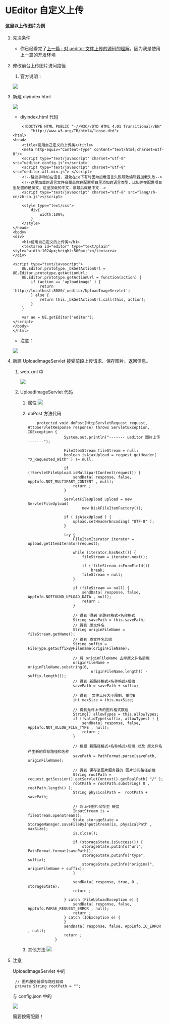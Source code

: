 # UEditor 自定义上传

#### 这里以上传图片为例

1. 先决条件
    * 你已经看完了[上一篇 : 对 ueditor 文件上传的源码的理解]()，因为我是使用上一篇的开发环境
    
2. 修改前台上传图片访问路径
    
    1. 官方说明：

    ![](http://upload-images.jianshu.io/upload_images/4139030-bc7037fe4f14102e.png?imageMogr2/auto-orient/strip%7CimageView2/2/w/1240)
    
3. 新建 diyindex.html
    
    ![](http://upload-images.jianshu.io/upload_images/4139030-3e9223a0f9aa1c66.png?imageMogr2/auto-orient/strip%7CimageView2/2/w/1240)
    
    * diyindex.html 代码
    
    ```
        <!DOCTYPE HTML PUBLIC "-//W3C//DTD HTML 4.01 Transitional//EN"
            "http://www.w3.org/TR/html4/loose.dtd">
    <html>
    <head>
        <title>使用自己定义的上传类</title>
        <meta http-equiv="Content-Type" content="text/html;charset=utf-8"/>
        <script type="text/javascript" charset="utf-8" src="ueditor.config.js"></script>
        <script type="text/javascript" charset="utf-8" src="ueditor.all.min.js"> </script>
        <!--建议手动加在语言，避免在ie下有时因为加载语言失败导致编辑器加载失败-->
        <!--这里加载的语言文件会覆盖你在配置项目里添加的语言类型，比如你在配置项目里配置的是英文，这里加载的中文，那最后就是中文-->
        <script type="text/javascript" charset="utf-8" src="lang/zh-cn/zh-cn.js"></script>
    
        <style type="text/css">
            div{
                width:100%;
            }
        </style>
    </head>
    <body>
    <div>
        <h1>使用自己定义的上传类</h1>
        <textarea id="editor" type="text/plain" style="width:1024px;height:500px;"></textarea>
    </div>
    
    <script type="text/javascript">
    	UE.Editor.prototype._bkGetActionUrl = UE.Editor.prototype.getActionUrl;
    	UE.Editor.prototype.getActionUrl = function(action) {
    		if (action == 'uploadimage' ) {
    			return 'http://localhost:8080/_ueditor/UploadImageServlet';
    		} else {
    	        return this._bkGetActionUrl.call(this, action);
    	    }
    	}
    	
    	var ue = UE.getEditor('editor');
    </script>
    </body>
    </html>
    ```
    
    * 注意：
    
    ![](http://upload-images.jianshu.io/upload_images/4139030-f5752ba6201788f3.png?imageMogr2/auto-orient/strip%7CimageView2/2/w/1240)
    
4. 新建 UploadImageServlet 接受前段上传请求、保存图片、返回信息。
    1. web.xml 中
        
        ![](http://upload-images.jianshu.io/upload_images/4139030-191a5f855d2338f5.png?imageMogr2/auto-orient/strip%7CimageView2/2/w/1240)        

    2. UploadImageServlet 代码
    
        1. 属性
                ![](http://upload-images.jianshu.io/upload_images/4139030-3b8854e406f07dc1.png?imageMogr2/auto-orient/strip%7CimageView2/2/w/1240)
        
        2. doPost 方法代码
        
            ```
                protected void doPost(HttpServletRequest request, HttpServletResponse response) throws ServletException, IOException {
                    		System.out.println("------- ueditor 图片上传  -------");
                    		 
                    		FileItemStream fileStream = null;
                    		boolean isAjaxUpload = request.getHeader( "X_Requested_With" ) != null;
                    		
                    		if (!ServletFileUpload.isMultipartContent(request)) {
                    			sendData( response, false, AppInfo.NOT_MULTIPART_CONTENT , null);
                    			return ;
                    		}
                    		
                    		ServletFileUpload upload = new ServletFileUpload(
                    				new DiskFileItemFactory());
                    		
                            if ( isAjaxUpload ) {
                                upload.setHeaderEncoding( "UTF-8" );
                            }
                            
                    		try {
                    			FileItemIterator iterator = upload.getItemIterator(request);
                    
                    			while (iterator.hasNext()) {
                    				fileStream = iterator.next();
                    
                    				if (!fileStream.isFormField())
                    					break;
                    				fileStream = null;
                    			}
                    			
                    			if (fileStream == null) {
                    				sendData( response, false, AppInfo.NOTFOUND_UPLOAD_DATA , null);
                    				return ;
                    			}
                    			
                    			// 得到 得到 新路径格式+名称格式
                    			String savePath = this.savePath;
                    			// 得到 原文件名          
                    			String originFileName = fileStream.getName();
                    			// 得到 原文件名后缀
                    			String suffix = FileType.getSuffixByFilename(originFileName);
                    			
                    			// 将 originFileName 去掉原文件名后缀   
                    			originFileName = originFileName.substring(0,
                    					originFileName.length() - suffix.length());
                    			// 得到 新路径格式+名称格式+后缀    
                    			savePath = savePath + suffix;
                    
                    			// 得到  文件上传大小限制，单位B
                    			int maxSize = this.maxSize;
                    
                    			// 得到允许上传的图片格式数组
                    			String[] allowTypes = this.allowTypes;
                    			if (!validType(suffix, allowTypes) ) {
                    				sendData( response, false, AppInfo.NOT_ALLOW_FILE_TYPE , null);
                    				return ;
                    			}
                    			
                    			// 根据 新路径格式+名称格式+后缀 以及 原文件名 产生新的保存路径和名称
                    			savePath = PathFormat.parse(savePath, originFileName);
                    			
                    			// 得到 保存至图片服务器的 图片访问路径前缀
                    			String rootPath = request.getSession().getServletContext().getRealPath( "/" );
                    			rootPath = rootPath.substring( 0 , rootPath.length() );
                    			String physicalPath =  rootPath + savePath;
                    
                    			// 将上传图片保存至 硬盘
                    			InputStream is = fileStream.openStream();
                    			State storageState = StorageManager.saveFileByInputStream(is, physicalPath , maxSize);
                    			is.close();
                    			
                    			if (storageState.isSuccess()) {
                    				storageState.putInfo("url", PathFormat.format(savePath));
                    				storageState.putInfo("type", suffix);
                    				storageState.putInfo("original", originFileName + suffix);
                    			}
                    			
                    			sendData( response, true, 0 , storageState);
                    			return ;
                    			
                    		} catch (FileUploadException e) {
                    			sendData( response, false, AppInfo.PARSE_REQUEST_ERROR , null);
                    			return ;
                    		} catch (IOException e) {
                    		}
                    		sendData( response, false, AppInfo.IO_ERROR , null);
                    		return ;
                    	}
            ```
        3. 其他方法
            ![](http://upload-images.jianshu.io/upload_images/4139030-f73ff72d0b84a6e7.png?imageMogr2/auto-orient/strip%7CimageView2/2/w/1240)
            
5. 注意
    
    UploadImageServlet 中的

        // 图片服务器保存路径前缀
        private String rootPath = "";
        
    与 config.json 中的
    
    ![](http://upload-images.jianshu.io/upload_images/4139030-7312296e2fcbc5d1.png?imageMogr2/auto-orient/strip%7CimageView2/2/w/1240)
    
    需要按需配置！